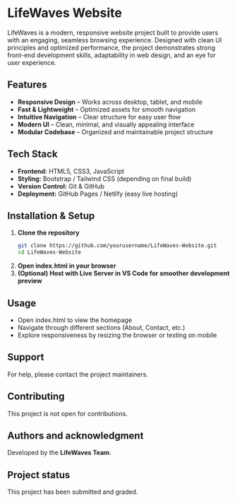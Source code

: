 # LifeWaves Website
LifeWaves is a modern, responsive website project built to provide users with an engaging, seamless browsing experience. Designed with clean UI principles and optimized performance, the project demonstrates strong front-end development skills, adaptability in web design, and an eye for user experience.

## Features
- **Responsive Design** – Works across desktop, tablet, and mobile  
- **Fast & Lightweight** – Optimized assets for smooth navigation  
- **Intuitive Navigation** – Clear structure for easy user flow  
- **Modern UI** – Clean, minimal, and visually appealing interface  
- **Modular Codebase** – Organized and maintainable project structure

## Tech Stack
- **Frontend:** HTML5, CSS3, JavaScript  
- **Styling:** Bootstrap / Tailwind CSS (depending on final build)  
- **Version Control:** Git & GitHub  
- **Deployment:** GitHub Pages / Netlify (easy live hosting)  

## Installation & Setup
1. **Clone the repository**
   ```bash
   git clone https://github.com/yourusername/LifeWaves-Website.git
   cd LifeWaves-Website
2. **Open index.html in your browser**
3. **(Optional) Host with Live Server in VS Code for smoother development preview**

## Usage
- Open index.html to view the homepage
- Navigate through different sections (About, Contact, etc.)
- Explore responsiveness by resizing the browser or testing on mobile

## Support
For help, please contact the project maintainers.

## Contributing
This project is not open for contributions.

## Authors and acknowledgment
Developed by the **LifeWaves Team**.  

## Project status
This project has been submitted and graded.
